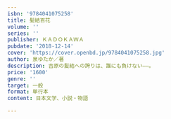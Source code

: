 ```yaml
---
isbn: '9784041075258'
title: 髪結百花
volume: ''
series: ''
publisher: ＫＡＤＯＫＡＷＡ
pubdate: '2018-12-14'
cover: 'https://cover.openbd.jp/9784041075258.jpg'
author: 泉ゆたか／著
description: 吉原の髪結への誇りは、誰にも負けない――。
price: '1600'
genre: ''
target: 一般
format: 単行本
content: 日本文学、小説・物語

---
```

